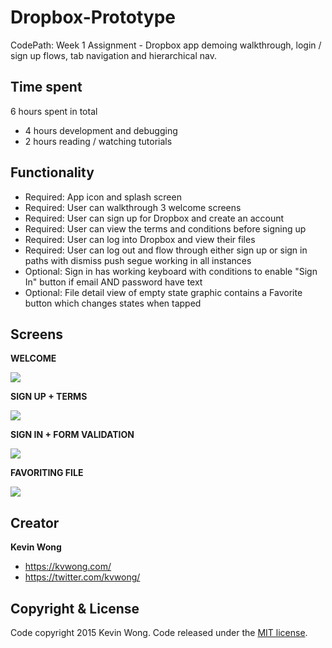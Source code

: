 # Dropbox-Prototype
CodePath: Week 1 Assignment - Dropbox app demoing walkthrough, login / sign up flows, tab navigation and hierarchical nav.

## Time spent

6 hours spent in total
* 4 hours development and debugging
* 2 hours reading / watching tutorials

## Functionality

* Required: App icon and splash screen
* Required: User can walkthrough 3 welcome screens
* Required: User can sign up for Dropbox and create an account
* Required: User can view the terms and conditions before signing up
* Required: User can log into Dropbox and view their files
* Required: User can log out and flow through either sign up or sign in paths with dismiss push segue working in all instances
* Optional: Sign in has working keyboard with conditions to enable "Sign In" button if email AND password have text
* Optional: File detail view of empty state graphic contains a Favorite button which changes states when tapped

## Screens

**WELCOME**

![](TBD)

**SIGN UP + TERMS**

![](https://github.com/kvwong/Dropbox-Prototype/blob/master/Dropbox%20-%20Welcome.gif)

**SIGN IN + FORM VALIDATION**

![](https://github.com/kvwong/Dropbox-Prototype/blob/master/Dropbox%20-%20Login.gif)

**FAVORITING FILE**

![](https://github.com/kvwong/Dropbox-Prototype/blob/master/Dropbox%20-%20Favorite.gif)

## Creator
**Kevin Wong**
* https://kvwong.com/
* https://twitter.com/kvwong/
 

## Copyright & License
Code copyright 2015 Kevin Wong. Code released under the [MIT license](https://github.com/kvwong/Tip-Calculator/blob/master/License). 
